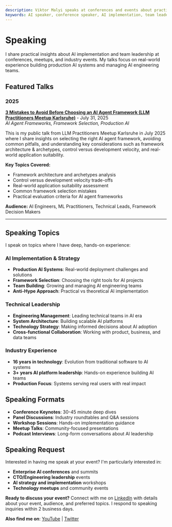 ```yaml
---
description: Viktor Malyi speaks at conferences and events about practical AI implementation, team leadership, and building production AI systems. View speaking topics, featured presentations, and booking information for enterprise AI events.
keywords: AI speaker, conference speaker, AI implementation, team leadership, production AI systems, enterprise AI, technical speaking, CTO events, AI strategy, engineering leadership
---
```


# Speaking

I share practical insights about AI implementation and team leadership at conferences, meetups, and industry events. My talks focus on real-world experience building production AI systems and managing AI engineering teams.

## Featured Talks

### 2025

**[3 Mistakes to Avoid Before Choosing an AI Agent Framework (LLM Practitioners Meetup Karlsruhe)](https://www.youtube.com/watch?v=SAY48ruMp7s)** - July 31, 2025  
*AI Agent Frameworks, Framework Selection, Production AI*

This is my public talk from LLM Practitioners Meetup Karlsruhe in July 2025 where I share insights on selecting the right AI agent framework, avoiding common pitfalls, and understanding key considerations such as framework architecture & archetypes, control versus development velocity, and real-world application suitability.

**Key Topics Covered:**
- Framework architecture and archetypes analysis
- Control versus development velocity trade-offs
- Real-world application suitability assessment
- Common framework selection mistakes
- Practical evaluation criteria for AI agent frameworks

**Audience:** AI Engineers, ML Practitioners, Technical Leads, Framework Decision Makers

---

## Speaking Topics

I speak on topics where I have deep, hands-on experience:

### **AI Implementation & Strategy**
- **Production AI Systems**: Real-world deployment challenges and solutions
- **Framework Selection**: Choosing the right tools for AI projects
- **Team Building**: Growing and managing AI engineering teams
- **Anti-Hype Approach**: Practical vs theoretical AI implementation

### **Technical Leadership**
- **Engineering Management**: Leading technical teams in AI era
- **System Architecture**: Building scalable AI platforms
- **Technology Strategy**: Making informed decisions about AI adoption
- **Cross-functional Collaboration**: Working with product, business, and data teams

### **Industry Experience**
- **16 years in technology**: Evolution from traditional software to AI systems
- **3+ years AI platform leadership**: Hands-on experience building AI teams
- **Production Focus**: Systems serving real users with real impact

## Speaking Formats

- **Conference Keynotes**: 30-45 minute deep dives
- **Panel Discussions**: Industry roundtables and Q&A sessions
- **Workshop Sessions**: Hands-on implementation guidance
- **Meetup Talks**: Community-focused presentations
- **Podcast Interviews**: Long-form conversations about AI leadership

## Speaking Request

Interested in having me speak at your event? I'm particularly interested in:

- **Enterprise AI conferences** and summits
- **CTO/Engineering leadership** events  
- **AI strategy and implementation** workshops
- **Technology meetups** and community events

**Ready to discuss your event?** Connect with me on [LinkedIn](https://de.linkedin.com/in/viktormalyi) with details about your event, audience, and preferred topics. I respond to speaking inquiries within 2 business days.

**Also find me on**: [YouTube](https://www.youtube.com/@TheTalkingAIHead) | [Twitter](https://twitter.com/victormalyy)
